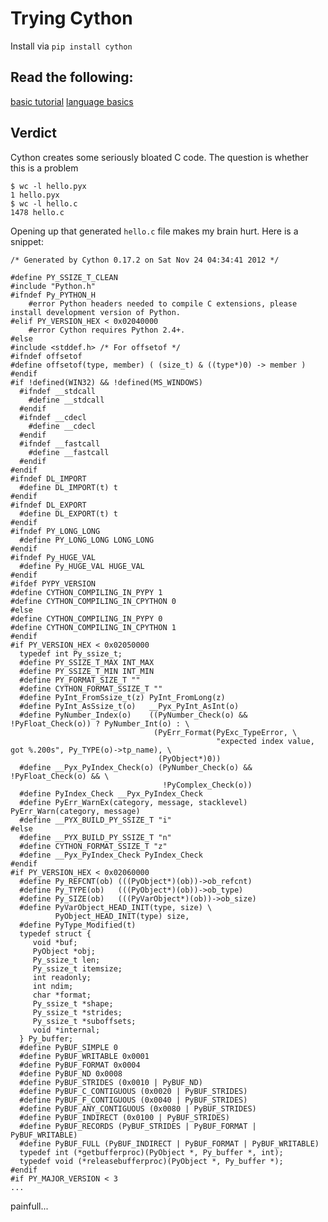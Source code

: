 # Trying Cython

Install via `pip install cython`

## Read the following:

[basic tutorial](http://docs.cython.org/src/userguide/tutorial.html)
[language basics](http://docs.cython.org/src/userguide/language_basics.html)

## Verdict

Cython creates some seriously bloated C code. The question is whether this is a problem

	$ wc -l hello.pyx
	1 hello.pyx
	$ wc -l hello.c
	1478 hello.c

Opening up that generated `hello.c` file makes my brain hurt. Here is a snippet:

	/* Generated by Cython 0.17.2 on Sat Nov 24 04:34:41 2012 */

	#define PY_SSIZE_T_CLEAN
	#include "Python.h"
	#ifndef Py_PYTHON_H
	    #error Python headers needed to compile C extensions, please install development version of Python.
	#elif PY_VERSION_HEX < 0x02040000
	    #error Cython requires Python 2.4+.
	#else
	#include <stddef.h> /* For offsetof */
	#ifndef offsetof
	#define offsetof(type, member) ( (size_t) & ((type*)0) -> member )
	#endif
	#if !defined(WIN32) && !defined(MS_WINDOWS)
	  #ifndef __stdcall
	    #define __stdcall
	  #endif
	  #ifndef __cdecl
	    #define __cdecl
	  #endif
	  #ifndef __fastcall
	    #define __fastcall
	  #endif
	#endif
	#ifndef DL_IMPORT
	  #define DL_IMPORT(t) t
	#endif
	#ifndef DL_EXPORT
	  #define DL_EXPORT(t) t
	#endif
	#ifndef PY_LONG_LONG
	  #define PY_LONG_LONG LONG_LONG
	#endif
	#ifndef Py_HUGE_VAL
	  #define Py_HUGE_VAL HUGE_VAL
	#endif
	#ifdef PYPY_VERSION
	#define CYTHON_COMPILING_IN_PYPY 1
	#define CYTHON_COMPILING_IN_CPYTHON 0
	#else
	#define CYTHON_COMPILING_IN_PYPY 0
	#define CYTHON_COMPILING_IN_CPYTHON 1
	#endif
	#if PY_VERSION_HEX < 0x02050000
	  typedef int Py_ssize_t;
	  #define PY_SSIZE_T_MAX INT_MAX
	  #define PY_SSIZE_T_MIN INT_MIN
	  #define PY_FORMAT_SIZE_T ""
	  #define CYTHON_FORMAT_SSIZE_T ""
	  #define PyInt_FromSsize_t(z) PyInt_FromLong(z)
	  #define PyInt_AsSsize_t(o)   __Pyx_PyInt_AsInt(o)
	  #define PyNumber_Index(o)    ((PyNumber_Check(o) && !PyFloat_Check(o)) ? PyNumber_Int(o) : \
	                                (PyErr_Format(PyExc_TypeError, \
	                                              "expected index value, got %.200s", Py_TYPE(o)->tp_name), \
	                                 (PyObject*)0))
	  #define __Pyx_PyIndex_Check(o) (PyNumber_Check(o) && !PyFloat_Check(o) && \
	                                  !PyComplex_Check(o))
	  #define PyIndex_Check __Pyx_PyIndex_Check
	  #define PyErr_WarnEx(category, message, stacklevel) PyErr_Warn(category, message)
	  #define __PYX_BUILD_PY_SSIZE_T "i"
	#else
	  #define __PYX_BUILD_PY_SSIZE_T "n"
	  #define CYTHON_FORMAT_SSIZE_T "z"
	  #define __Pyx_PyIndex_Check PyIndex_Check
	#endif
	#if PY_VERSION_HEX < 0x02060000
	  #define Py_REFCNT(ob) (((PyObject*)(ob))->ob_refcnt)
	  #define Py_TYPE(ob)   (((PyObject*)(ob))->ob_type)
	  #define Py_SIZE(ob)   (((PyVarObject*)(ob))->ob_size)
	  #define PyVarObject_HEAD_INIT(type, size) \
	          PyObject_HEAD_INIT(type) size,
	  #define PyType_Modified(t)
	  typedef struct {
	     void *buf;
	     PyObject *obj;
	     Py_ssize_t len;
	     Py_ssize_t itemsize;
	     int readonly;
	     int ndim;
	     char *format;
	     Py_ssize_t *shape;
	     Py_ssize_t *strides;
	     Py_ssize_t *suboffsets;
	     void *internal;
	  } Py_buffer;
	  #define PyBUF_SIMPLE 0
	  #define PyBUF_WRITABLE 0x0001
	  #define PyBUF_FORMAT 0x0004
	  #define PyBUF_ND 0x0008
	  #define PyBUF_STRIDES (0x0010 | PyBUF_ND)
	  #define PyBUF_C_CONTIGUOUS (0x0020 | PyBUF_STRIDES)
	  #define PyBUF_F_CONTIGUOUS (0x0040 | PyBUF_STRIDES)
	  #define PyBUF_ANY_CONTIGUOUS (0x0080 | PyBUF_STRIDES)
	  #define PyBUF_INDIRECT (0x0100 | PyBUF_STRIDES)
	  #define PyBUF_RECORDS (PyBUF_STRIDES | PyBUF_FORMAT | PyBUF_WRITABLE)
	  #define PyBUF_FULL (PyBUF_INDIRECT | PyBUF_FORMAT | PyBUF_WRITABLE)
	  typedef int (*getbufferproc)(PyObject *, Py_buffer *, int);
	  typedef void (*releasebufferproc)(PyObject *, Py_buffer *);
	#endif
	#if PY_MAJOR_VERSION < 3
	...

painfull...
